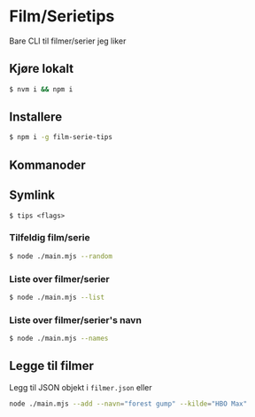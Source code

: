 # Film/Serietips

Bare CLI til filmer/serier jeg liker

## Kjøre lokalt
```sh
$ nvm i && npm i
```

## Installere
```sh
$ npm i -g film-serie-tips
```

## Kommanoder
## Symlink

```console
$ tips <flags>
```
### Tilfeldig film/serie

```sh
$ node ./main.mjs --random
```

### Liste over filmer/serier
```sh
$ node ./main.mjs --list
```
### Liste over filmer/serier's navn
```sh
$ node ./main.mjs --names
```

## Legge til filmer

Legg til JSON objekt i `filmer.json` eller

```sh
node ./main.mjs --add --navn="forest gump" --kilde="HBO Max"
```